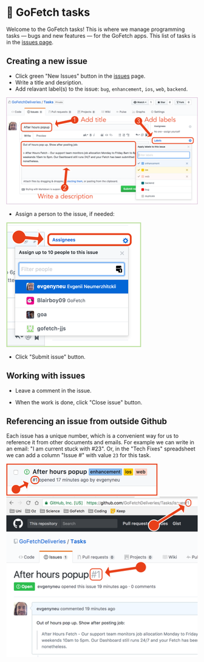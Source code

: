# 🐶 GoFetch tasks

Welcome to the GoFetch tasks! This is where we manage programming tasks 	— bugs and new features 	— for the GoFetch apps.  This list of tasks is in the [issues page](https://github.com/GoFetchDeliveries/Tasks/issues). 

## Creating a new issue

* Click  green "New Issues" button in the [issues](https://github.com/GoFetchDeliveries/Tasks/issues) page.
* Write a title and desription.
* Add relavant label(s) to the issue: `bug`, `enhancement`, `ios`, `web`, `backend`.

<img src="https://github.com/GoFetchDeliveries/Tasks/raw/master/Graphics/new_issue.png" width='1024' alt='Creating a new issue'>

* Assign a person to the issue, if needed:

<img src="https://github.com/GoFetchDeliveries/Tasks/raw/master/Graphics/assign_person_to_issue.png" width='355' alt='Assign person to issue'>

* Click "Submit issue" button.

## Working with issues

* Leave a comment in the issue.

* When the work is done, click "Close issue" button.

## Referencing an issue from outside Github

Each issue has a unique number, which is a convenient way for us to reference it from other documents and emails.  For example we can write in an email: "I am current stuck with #23". Or, in the "Tech Fixes" spreadsheet we can add a column "Issue #" with value `23` for this task.

<img src="https://github.com/GoFetchDeliveries/Tasks/raw/master/Graphics/issue_number.png" width='398' alt='Issue number'>

<img src="https://github.com/GoFetchDeliveries/Tasks/raw/master/Graphics/issue_number_2.png" width='637' alt='Issue number'>





